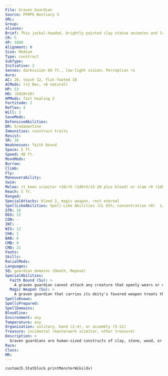 ```yaml
---
File: Graven Guardian
Source: PFRPG Bestiary 3
URL: 
Group: 
aliases: 
Brief: This jackal-headed, brightly painted clay statue animates and lurches forward, hefting a wickedly hooked sword.
CR: 5
XP: 1600
Alignment: N
Size: Medium
Type: construct
SubType: 
Initiative: 2
Senses: darkvision 60 ft., low-light vision; Perception +1
Aura: 
AC: 20, touch 12, flat-footed 18
ACMods: (+2 Dex, +8 natural)
HP: 53
HD: (6d10+20)
HPMods: fast healing 2
Fortitude: 2
Reflex: 4
Will: 3
SaveMods: 
DefensiveAbilities: 
DR: 5/adamantine
Immunities: construct traits
Resist: 
SR: 16
Weaknesses: faith bound
Space: 5 ft.
Speed: 40 ft.
MoveMods: 
Burrow: 
Climb: 
Fly: 
Maneuverability: 
Swim: 
Melee: +1 keen scimitar +10/+5 (1d6+5/15-20 plus bleed) or slam +9 (1d6+4)
Reach: 5 ft.
Ranged: 
SpecialAttacks: bleed 2, magic weapon, rest eternal
SpellLikeAbilities: Spell-Like Abilities (CL 6th; concentration +0)  1/day-haste (self only)
STR: 16
DEX: 15
CON: -
INT: -
WIS: 12
CHA: 1
BAB: 6
CMB: 9
CMD: 21
Feats: 
Skills: 
RacialMods: 
Languages: 
SQ: guardian domains (Death, Repose)
SpecialAbilities:
  Faith Bound (Su): >
    A graven guardian cannot attack any creature that openly wears or displays the holy or unholy symbol of the deity to which the graven guardian is dedicated unless that creature first attacks the graven guardian.
  Magic Weapon (Su): >
    A graven guardian that carries its deity's favored weapon treats that weapon as a +1 weapon as long as it is wielded by the guardian. If the weapon is a melee weapon, it gains the keen weapon special ability (even if the weapon is a bludgeoning weapon). If it is a thrown weapon, it gains the returning weapon special ability. If it is a ranged weapon, it gains the seeking weapon special ability, and generates new ammunition with each attack (this ammunition is destroyed whether or not it hits).
SpellsKnown: 
SpellsPrepared: 
SpellDomains: 
Bloodline: 
Environment: any
Temperature: any
Organization: solitary, band (2-4), or assembly (5-12)
Treasure: incidental (masterwork scimitar, other treasure)
Description: >
  Graven guardians are human-sized constructs of clay, stone, wood, or similar materials, crafted and painted to resemble a deity or a deity's favored servants. When not in motion, a graven guardian appears identical to a temple or crypt's statue, but while active, graven guardians look extremely lifelike.  Graven guardians are inexorably tied to a specific deity's faith. While unintelligent and thus lacking any  real personality, a graven guardian has the ability to recognize fellow worshipers or minions of its deity and does not treat them as enemies unless they first attack. This recognition does not extend so far as to allow these worshipers (or those cunningly disguised as worshipers) to give a graven guardian new orders. As with all constructs, a graven guardian follows only the orders of its creator.  GUARDIAN DOMAINS  Each graven guardian gains a special ability from two domains assigned during construction. Save DCs for these abilities are Wisdom-based (DC 14 for most guardians). Caster level for these abilities is equal to the graven guardian's Hit Dice (CL 6th for most graven guardians).  Air: Flight (Su)-The graven guardian gains a fly speed equal to its base speed with average maneuverability and a Fly skill of +6 (this includes a +4 racial bonus).  Animal: Beast Ward (Su)-Animals must make a Will save before they can attack the graven guardian. Any attack on an animal (but not its allies) by the graven guardian breaks this protection. Once the animal makes this Will save, it need not save again against that particular graven guardian on subsequent attacks.  Artifice: Repair (Ex)-The graven guardian's fast healing increases to 5.  Chaos: Chaotic Weapons (Su)-The graven guardian's weapon and slam attacks are treated as chaotic-aligned. Its magic weapon deals +1d6 points of damage to lawful targets.  Charm: Command (Su)-The graven guardian can cast command three times per day as a spell-like ability.  Community: Alliance (Su)-Adjacent worshipers and graven guardians dedicated to the same god gain a +1 luck bonus on attack rolls, weapon damage rolls, and saves.  Darkness: Darkness (Su)-The graven guardian can cast darkness two times per day as a spell-like ability.  Death: Bleed (Ex)-The graven guardian's weapon deals 2 points of bleed damage on a hit.  Destruction: Shatter (Ex)-The graven guardian can cast shatter two times per day as a spell-like ability.  Earth: Rocky (Ex)-The graven guardian's natural armor bonus increases by +2.  Evil: Evil Weapons (Su)-The graven guardian's weapon and slam attacks are treated as evil-aligned. Its magic weapon deals +1d6 points of damage to good targets.  Fire: Flaming (Su)-The graven guardian's weapon gains the flaming property.  Glory: Glorious (Su)-The graven guardian's magic weapon and slam attack deal an additional 1d6 points of damage against undead creatures.  Good: Good Weapons (Su)-The graven guardian's weapon and slam attacks are treated as good-aligned. Its magic weapon deals +1d6 points of damage to evil targets  Healing: Recovery (Su)-Once per day, when reduced below half hit points, the graven guardian automatically heals 3d10+6 points of damage.  Knowledge: Familiarity (Su)-The graven guardian gains a +2 bonus on attack rolls again any creature it attacked in the past round.  Law: Lawful Weapons (Su)-The graven guardian's weapons and slam attacks are treated as lawful-aligned. Its magic weapon deals +1d6 points of damage to chaotic targets.  Liberation: Unfettered (Su)-The graven guardian gains a +4 bonus to its CMD.  Luck: Lucky (Su)-Once per day, the graven guardian may roll a saving throw twice and take the better of the two results as the actual result.  Madness: Confusion (Su)-The graven guardian can cast confusion once per day as a spell-like ability.  Magic: Resistant (Su)-The graven guardian's SR increases by 5.  Nobility: Honored (Su)-The graven guardian gains a +1 bonus on attack rolls and combat maneuver checks.  Plant: Entangle (Su)-The graven guardian can cast entangle three times per day as a spell-like ability.  Protection: Protected (Su)-The graven guardian gains a +2 bonus on all saves.  Repose: Rest Eternal (Su)- Damage dealt by the graven guardian resists any magical healing. Attempting to use magical healing to cure this damage requires a successful caster level check against the guardian's SR. This ability does not affect natural healing or healing provided by extraordinary abilities.  Rune: Rune Carved (Su)-Runes cover the graven guardian. Whenever the graven guardian takes energy damage or energy damage fails to overcome its SR, for the next round, its attacks deal +1d6 points of damage of that energy type. If more than one type of energy attack occurs in a round, roll randomly to determine what kind of extra energy damage it deals.  Strength: Powerful (Ex)-The graven guardian gains Power Attack as a bonus feat.  Sun: Dazzling (Su)-When the graven guardian scores a critical hit with its magic weapon, a bright flash blinds the target for 1d4 rounds (Fortitude save negates).  Travel: Speedy (Su)-The guardian gains Mobility as a bonus feat, and all of its modes of movement increase by +10 feet.  Trickery: Trip (Su)-The graven guardian gains the trip ability with its melee weapon and slam attacks.  War: Enhanced (Su)-The enhancement bonus of the graven guardian's weapon increases to +2.  Water: Swimmer (Ex)-The guardian gains a swim speed equal to its base speed, and a Swim skill of +11.  Weather: Shocking Weapon (Su)-The graven guardian's weapon gains the shock special ability.  CONSTRUCTION  A graven guardian's body must be sculpted from clay, stone, or wood, and adorned with precious stones, rare woods, or metal inlays worth 500 gp. The Hit Dice and size of graven guardians can be increased as though they were golems (Bestiary 158).  GRAVEN GUARDIAN  CL 7th; Price 18,500 gp  CONSTRUCTION  Requirements Craft Construct, greater magic weapon, haste, imbue with spell ability, make whole, stone shape, creator must be caster level 7th; Skill Craft (sculpture) or Craft (pottery) DC 15; Cost 9,500 gp
Race: 
Class: 
MR: 
---
```

```dataviewjs
customJS.Statblock.printMonsterWiki(dv)
```
